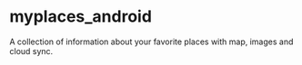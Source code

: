 # myplaces_android
A collection of information about your favorite places with map, images and cloud sync.
